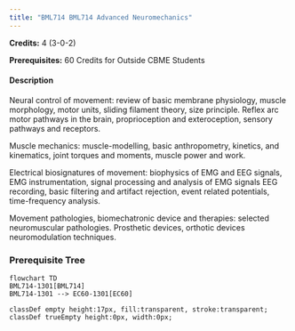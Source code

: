 ```yaml
---
title: "BML714 BML714 Advanced Neuromechanics"
---
```

**Credits:** 4 (3-0-2)

**Prerequisites:** 60 Credits for Outside CBME Students

#### Description
Neural control of movement: review of basic membrane physiology, muscle morphology, motor units, sliding filament theory, size principle. Reflex arc motor pathways in the brain, proprioception and exteroception, sensory pathways and receptors.

Muscle mechanics: muscle-modelling, basic anthropometry, kinetics, and kinematics, joint torques and moments, muscle power and work.

Electrical biosignatures of movement: biophysics of EMG and EEG signals, EMG instrumentation, signal processing and analysis of EMG signals EEG recording, basic filtering and artifact rejection, event related potentials, time-frequency analysis.

Movement pathologies, biomechatronic device and therapies: selected neuromuscular pathologies. Prosthetic devices, orthotic devices neuromodulation techniques.

### Prerequisite Tree

```mermaid
flowchart TD
BML714-1301[BML714]
BML714-1301 --> EC60-1301[EC60]

classDef empty height:17px, fill:transparent, stroke:transparent;
classDef trueEmpty height:0px, width:0px;
```
